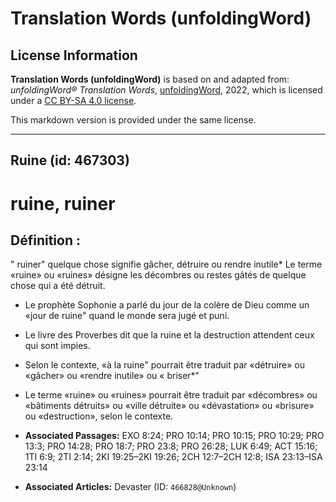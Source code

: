 # Translation Words (unfoldingWord)

## License Information

**Translation Words (unfoldingWord)** is based on and adapted from: _unfoldingWord® Translation Words_, [unfoldingWord](https://unfoldingword.org/utw), 2022, which is licensed under a [CC BY-SA 4.0 license](https://creativecommons.org/licenses/by-sa/4.0/legalcode.en).

This markdown version is provided under the same license.



--------------------------------

## Ruine (id: 467303)

ruine, ruiner
=============

Définition :
------------

" ruiner" quelque chose signifie gâcher, détruire ou rendre inutile\* Le terme «ruine» ou «ruines» désigne les décombres ou restes gâtés de quelque chose qui a été détruit.

* Le prophète Sophonie a parlé du jour de la colère de Dieu comme un «jour de ruine" quand le monde sera jugé et puni.
* Le livre des Proverbes dit que la ruine et la destruction attendent ceux qui sont impies.
* Selon le contexte, «à la ruine" pourrait être traduit par «détruire» ou «gâcher» ou «rendre inutile» ou « briser\*"
* Le terme «ruine» ou «ruines» pourrait être traduit par «décombres» ou «bâtiments détruits» ou «ville détruite» ou «dévastation» ou «brisure» ou «destruction», selon le contexte.

* **Associated Passages:** EXO 8:24; PRO 10:14; PRO 10:15; PRO 10:29; PRO 13:3; PRO 14:28; PRO 18:7; PRO 23:8; PRO 26:28; LUK 6:49; ACT 15:16; 1TI 6:9; 2TI 2:14; 2KI 19:25–2KI 19:26; 2CH 12:7–2CH 12:8; ISA 23:13–ISA 23:14
* **Associated Articles:** Devaster  (ID: `466828@Unknown`)

